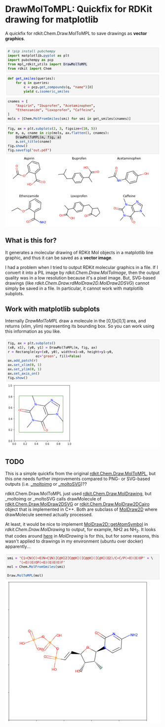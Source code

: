 # DrawMolToMPL: Quickfix for RDKit drawing for matplotlib

A quickfix for rdkit.Chem.Draw.MolToMPL to save drawings as **vector graphics**.

<img src="images/example.png" width="600">


## What is this for?

It generates a molecular drawing of RDKit Mol objects in a matplotlib line graphic, and thus it can be saved as a **vector image**.

I had a problem when I tried to output RDKit molecular graphics in a file. If I convert it into a PIL image by *rdkit.Chem.Draw.MolToImage*, then the output quality was in a low resolution because it's a pixel image. But, SVG-based drawings (like *rdkit.Chem.Draw.rdMolDraw2D.MolDraw2DSVG*) cannot simply be saved in a file. In particular, it cannot work with matplotlib subplots. 

## Work with matplotlib subplots

Internally *DrawMolToMPL* draw a molecule in the [0,1]x[0,1] area, and returns (xlim, ylim) representing its bounding box. So you can work using this information as you like.

<img src="images/output.png" width="600">

## TODO

This is a simple quickfix from the original [rdkit.Chem.Draw.MolToMPL](https://github.com/rdkit/rdkit/blob/58e6743df02c004b5c719c044a2641d719a2e7df/rdkit/Chem/Draw/__init__.py#L331), but this one needs further improvements compared to PNG- or SVG-based outputs (i.e. [_moltoimg](https://github.com/rdkit/rdkit/blob/58e6743df02c004b5c719c044a2641d719a2e7df/rdkit/Chem/Draw/__init__.py#L447) or [_moltoSVG](https://github.com/rdkit/rdkit/blob/58e6743df02c004b5c719c044a2641d719a2e7df/rdkit/Chem/Draw/__init__.py#L490))?? 

rdkit.Chem.Draw.MolToMPL just used [rdkit.Chem.Draw.MolDrawing](https://github.com/rdkit/rdkit/blob/58e6743df02c004b5c719c044a2641d719a2e7df/rdkit/Chem/Draw/MolDrawing.py#L77), but _moltoimg or _moltoSVG calls drawMolecule of [rdkit.Chem.Draw.MolDraw2DSVG](https://github.com/rdkit/rdkit/blob/69b143edd059612c2f28ad898fa2d87dc1525e6f/Code/GraphMol/MolDraw2D/MolDraw2DSVG.cpp) or [rdkit.Chem.Draw.MolDraw2DCairo](https://github.com/rdkit/rdkit/blob/69b143edd059612c2f28ad898fa2d87dc1525e6f/Code/GraphMol/MolDraw2D/MolDraw2DCairo.cpp) object that is implemented in C++. Both are subclass of [MolDraw2D](https://github.com/rdkit/rdkit/blob/69b143edd059612c2f28ad898fa2d87dc1525e6f/Code/GraphMol/MolDraw2D/MolDraw2D.cpp) where drawMolecule seemed actually processed.

At least, it would be nice to implement [MolDraw2D::getAtomSymbol](https://github.com/rdkit/rdkit/blob/69b143edd059612c2f28ad898fa2d87dc1525e6f/Code/GraphMol/MolDraw2D/MolDraw2D.cpp#L3991) in *rdkit.Chem.Draw.MolDrawing* to output, for example, NH2 as NH<sub>2</sub>. It looks that codes around [here](https://github.com/rdkit/rdkit/blob/58e6743df02c004b5c719c044a2641d719a2e7df/rdkit/Chem/Draw/MolDrawing.py#L412) in *MolDrawing* is for this, but for some reasons, this wasn't applied to drawings in my environment (ubuntu over docker) apparently...

<img src="images/MolToMPL.png" width="600">

